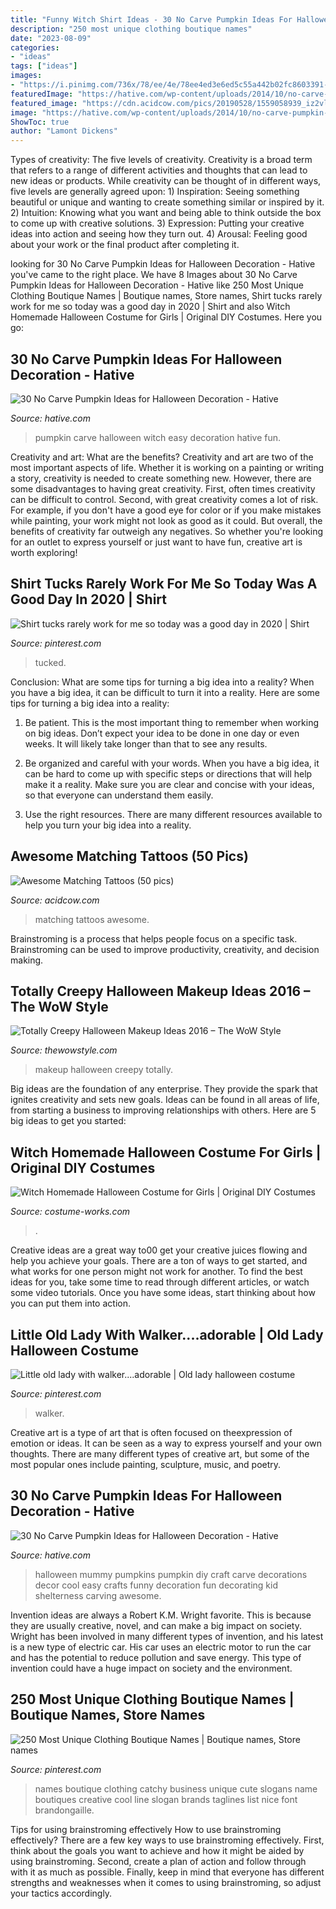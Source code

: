 ```yaml
---
title: "Funny Witch Shirt Ideas - 30 No Carve Pumpkin Ideas For Halloween Decoration"
description: "250 most unique clothing boutique names"
date: "2023-08-09"
categories:
- "ideas"
tags: ["ideas"]
images:
- "https://i.pinimg.com/736x/78/ee/4e/78ee4ed3e6ed5c55a442b02fc8603391--clothing-boutique-names-ideas-boutique-names-catchy.jpg"
featuredImage: "https://hative.com/wp-content/uploads/2014/10/no-carve-pumpkin-ideas/18-witch-pumpkin.jpg"
featured_image: "https://cdn.acidcow.com/pics/20190528/1559058939_iz2vl8tv0y.jpg"
image: "https://hative.com/wp-content/uploads/2014/10/no-carve-pumpkin-ideas/18-witch-pumpkin.jpg"
ShowToc: true
author: "Lamont Dickens"
---
```



Types of creativity: The five levels of creativity.
Creativity is a broad term that refers to a range of different activities and thoughts that can lead to new ideas or products. While creativity can be thought of in different ways, five levels are generally agreed upon: 1) Inspiration: Seeing something beautiful or unique and wanting to create something similar or inspired by it. 
2) Intuition: Knowing what you want and being able to think outside the box to come up with creative solutions. 
3) Expression: Putting your creative ideas into action and seeing how they turn out. 
4) Arousal: Feeling good about your work or the final product after completing it.

	

		
looking for 30 No Carve Pumpkin Ideas for Halloween Decoration - Hative you've came to the right place. We have 8 Images about 30 No Carve Pumpkin Ideas for Halloween Decoration - Hative like 250 Most Unique Clothing Boutique Names | Boutique names, Store names, Shirt tucks rarely work for me so today was a good day in 2020 | Shirt and also Witch Homemade Halloween Costume for Girls | Original DIY Costumes. Here you go:
		
    
## 30 No Carve Pumpkin Ideas For Halloween Decoration - Hative

<img loading=lazy src="https://hative.com/wp-content/uploads/2014/10/no-carve-pumpkin-ideas/18-witch-pumpkin.jpg" onerror="this.onerror=null;this.src='https://tse1.mm.bing.net/th?id=OIP.7PG37TPrIKos-ENF-Z7slgHaIO&amp;pid=15.1';" alt="30 No Carve Pumpkin Ideas for Halloween Decoration - Hative">

_Source: hative.com_

>pumpkin carve halloween witch easy decoration hative fun. 

	

Creativity and art: What are the benefits?
Creativity and art are two of the most important aspects of life. Whether it is working on a painting or writing a story, creativity is needed to create something new. However, there are some disadvantages to having great creativity. First, often times creativity can be difficult to control. Second, with great creativity comes a lot of risk. For example, if you don't have a good eye for color or if you make mistakes while painting, your work might not look as good as it could. But overall, the benefits of creativity far outweigh any negatives. So whether you're looking for an outlet to express yourself or just want to have fun, creative art is worth exploring!

    
## Shirt Tucks Rarely Work For Me So Today Was A Good Day In 2020 | Shirt

<img loading=lazy src="https://i.pinimg.com/736x/77/f6/d3/77f6d3bc95b1f3353dc1ed31df6b985b.jpg" onerror="this.onerror=null;this.src='https://tse3.mm.bing.net/th?id=OIP.gZSJ2K-JGAnj1yPMD1cYCAHaKa&amp;pid=15.1';" alt="Shirt tucks rarely work for me so today was a good day in 2020 | Shirt">

_Source: pinterest.com_

>tucked. 

	

Conclusion: What are some tips for turning a big idea into a reality?
When you have a big idea, it can be difficult to turn it into a reality. Here are some tips for turning a big idea into a reality:
1. Be patient. This is the most important thing to remember when working on big ideas. Don’t expect your idea to be done in one day or even weeks. It will likely take longer than that to see any results.

2. Be organized and careful with your words. When you have a big idea, it can be hard to come up with specific steps or directions that will help make it a reality. Make sure you are clear and concise with your ideas, so that everyone can understand them easily.

3. Use the right resources. There are many different resources available to help you turn your big idea into a reality.

    
## Awesome Matching Tattoos (50 Pics)

<img loading=lazy src="https://cdn.acidcow.com/pics/20190528/1559058939_iz2vl8tv0y.jpg" onerror="this.onerror=null;this.src='https://tse4.mm.bing.net/th?id=OIP.zkKMot3mXCdBrejS29HjRwHaJQ&amp;pid=15.1';" alt="Awesome Matching Tattoos (50 pics)">

_Source: acidcow.com_

>matching tattoos awesome. 

	

Brainstroming is a process that helps people focus on a specific task. Brainstroming can be used to improve productivity, creativity, and decision making.

    
## Totally Creepy Halloween Makeup Ideas 2016 – The WoW Style

<img loading=lazy src="http://thewowstyle.com/wp-content/uploads/2016/06/Creepy-Halloween-Makeup.jpg" onerror="this.onerror=null;this.src='https://tse1.mm.bing.net/th?id=OIP.U5d4q-7o7szBqn4fnvTpvwHaKE&amp;pid=15.1';" alt="Totally Creepy Halloween Makeup Ideas 2016 – The WoW Style">

_Source: thewowstyle.com_

>makeup halloween creepy totally. 

	

Big ideas are the foundation of any enterprise. They provide the spark that ignites creativity and sets new goals. Ideas can be found in all areas of life, from starting a business to improving relationships with others. Here are 5 big ideas to get you started:

    
## Witch Homemade Halloween Costume For Girls | Original DIY Costumes

<img loading=lazy src="https://photos.costume-works.com/full/jenna1f.jpg" onerror="this.onerror=null;this.src='https://tse1.mm.bing.net/th?id=OIP.-bSJWU5KYQGP3E5tHmlvtQAAAA&amp;pid=15.1';" alt="Witch Homemade Halloween Costume for Girls | Original DIY Costumes">

_Source: costume-works.com_

>. 

	

Creative ideas are a great way to00 get your creative juices flowing and help you achieve your goals. There are a ton of ways to get started, and what works for one person might not work for another. To find the best ideas for you, take some time to read through different articles, or watch some video tutorials. Once you have some ideas, start thinking about how you can put them into action.

    
## Little Old Lady With Walker....adorable | Old Lady Halloween Costume

<img loading=lazy src="https://i.pinimg.com/originals/ea/db/13/eadb134fdfc90cb4f82ab8ed86315d3f.jpg" onerror="this.onerror=null;this.src='https://tse1.mm.bing.net/th?id=OIP.mcFZLmjLGhY7Xrvfd2sMqAAAAA&amp;pid=15.1';" alt="Little old lady with walker....adorable | Old lady halloween costume">

_Source: pinterest.com_

>walker. 

	

Creative art is a type of art that is often focused on theexpression of emotion or ideas. It can be seen as a way to express yourself and your own thoughts. There are many different types of creative art, but some of the most popular ones include painting, sculpture, music, and poetry.

    
## 30 No Carve Pumpkin Ideas For Halloween Decoration - Hative

<img loading=lazy src="https://hative.com/wp-content/uploads/2014/10/no-carve-pumpkin-ideas/2-mummy-pumpkin.jpg" onerror="this.onerror=null;this.src='https://tse1.mm.bing.net/th?id=OIP.XxVwlBWI4zRnADfGqVzCgwHaLG&amp;pid=15.1';" alt="30 No Carve Pumpkin Ideas for Halloween Decoration - Hative">

_Source: hative.com_

>halloween mummy pumpkins pumpkin diy craft carve decorations decor cool easy crafts funny decoration fun decorating kid shelterness carving awesome. 

	

Invention ideas are always a Robert K.M. Wright favorite. This is because they are usually creative, novel, and can make a big impact on society. Wright has been involved in many different types of invention, and his latest is a new type of electric car. His car uses an electric motor to run the car and has the potential to reduce pollution and save energy. This type of invention could have a huge impact on society and the environment.

    
## 250 Most Unique Clothing Boutique Names | Boutique Names, Store Names

<img loading=lazy src="https://i.pinimg.com/736x/78/ee/4e/78ee4ed3e6ed5c55a442b02fc8603391--clothing-boutique-names-ideas-boutique-names-catchy.jpg" onerror="this.onerror=null;this.src='https://tse4.mm.bing.net/th?id=OIP.142sZStX6IsVzVJPlZlUAQHaLG&amp;pid=15.1';" alt="250 Most Unique Clothing Boutique Names | Boutique names, Store names">

_Source: pinterest.com_

>names boutique clothing catchy business unique cute slogans name boutiques creative cool line slogan brands taglines list nice font brandongaille. 

	

Tips for using brainstroming effectively
How to use brainstroming effectively?
There are a few key ways to use brainstroming effectively. First, think about the goals you want to achieve and how it might be aided by using brainstroming. Second, create a plan of action and follow through with it as much as possible. Finally, keep in mind that everyone has different strengths and weaknesses when it comes to using brainstroming, so adjust your tactics accordingly.

